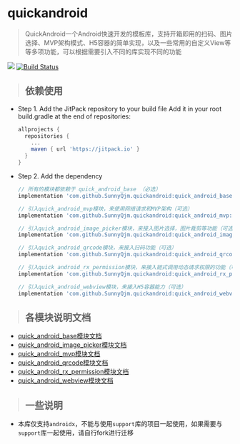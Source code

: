 # quickandroid
> QuickAndroid一个Android快速开发的模板库，支持开箱即用的扫码、图片选择、MVP架构模式、H5容器的简单实现，以及一些常用的自定义View等等多项功能，可以根据需要引入不同的库实现不同的功能

[![](https://jitpack.io/v/SunnyQjm/quickandroid.svg)](https://jitpack.io/#SunnyQjm/quickandroid)
[![Build Status](https://travis-ci.org/SunnyQjm/quickandroid.svg?branch=master)](https://travis-ci.org/SunnyQjm/quickandroid)

> ## 依赖使用



- Step 1. Add the JitPack repository to your build file
Add it in your root build.gradle at the end of repositories:

    ```groovy
    allprojects {
      repositories {
        ...
        maven { url 'https://jitpack.io' }
      }
    }
    ```

- Step 2. Add the dependency

    ```groovy
    // 所有的模块都依赖于 quick_android_base （必选）
    implementation 'com.github.SunnyQjm.quickandroid:quick_android_base:${last_version}'

    // 引入quick_android_mvp模块，来使用网络请求和MVP架构（可选）
    implementation 'com.github.SunnyQjm.quickandroid:quick_android_mvp:${last_version}'

    // 引入quick_android_image_picker模块，来接入图片选择，图片裁剪等功能（可选）
    implementation 'com.github.SunnyQjm.quickandroid:quick_android_image_picker:${last_version}'

    // 引入quick_android_qrcode模块，来接入扫码功能（可选）
    implementation 'com.github.SunnyQjm.quickandroid:quick_android_qrcode:${last_version}'

    // 引入quick_android_rx_permission模块，来接入链式调用动态请求权限的功能（可选）
    implementation 'com.github.SunnyQjm.quickandroid:quick_android_rx_permission:${last_version}'

    // 引入quick_android_webview模块，来接入H5容器能力（可选）
    implementation 'com.github.SunnyQjm.quickandroid:quick_android_webview:${last_version}'
    ```



>  ## 各模块说明文档


- [quick_android_base模块文档](https://github.com/SunnyQjm/quickandroid/tree/master/quick_android_base)
- [quick_android_image_picker模块文档](https://github.com/SunnyQjm/quickandroid/tree/master/quick_android_image_picker)
- [quick_android_mvp模块文档](https://github.com/SunnyQjm/quickandroid/tree/master/quick_android_mvp)
- [quick_android_qrcode模块文档](https://github.com/SunnyQjm/quickandroid/tree/master/quick_android_qrcode)
- [quick_android_rx_permission模块文档](https://github.com/SunnyQjm/quickandroid/tree/master/quick_android_rx_permission)
- [quick_android_webview模块文档](https://github.com/SunnyQjm/quickandroid/tree/master/quick_android_webview)

> ## 一些说明

- 本库仅支持`androidx`，不能与使用`support`库的项目一起使用，如果需要与`support`库一起使用，请自行fork进行迁移